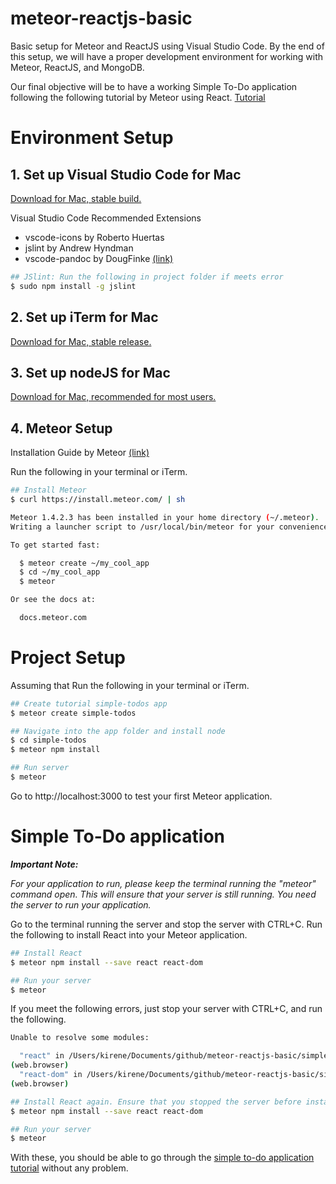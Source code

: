 # meteor-reactjs-basic
Basic setup for Meteor and ReactJS using Visual Studio Code. By the end of this setup, we will have a proper development environment for working with Meteor, ReactJS, and MongoDB.

Our final objective will be to have a working Simple To-Do application following the following tutorial by Meteor using React. [Tutorial](https://www.meteor.com/tutorials/react/creating-an-app)

# Environment Setup
## 1. Set up Visual Studio Code for Mac
[Download for Mac, stable build.](https://code.visualstudio.com)

Visual Studio Code Recommended Extensions
- vscode-icons by Roberto Huertas
- jslint by Andrew Hyndman
- vscode-pandoc by DougFinke [(link)](http://pandoc.org/installing.html)

```bash
## JSlint: Run the following in project folder if meets error
$ sudo npm install -g jslint
```

## 2. Set up iTerm for Mac
[Download for Mac, stable release.](https://www.iterm2.com/index.html)

## 3. Set up nodeJS for Mac
[Download for Mac, recommended for most users.](https://nodejs.org/en)

## 4. Meteor Setup
Installation Guide by Meteor [(link)](https://www.meteor.com/install)

Run the following in your terminal or iTerm.
```bash
## Install Meteor
$ curl https://install.meteor.com/ | sh

Meteor 1.4.2.3 has been installed in your home directory (~/.meteor).
Writing a launcher script to /usr/local/bin/meteor for your convenience.

To get started fast:

  $ meteor create ~/my_cool_app
  $ cd ~/my_cool_app
  $ meteor

Or see the docs at:

  docs.meteor.com
```

# Project Setup
Assuming that Run the following in your terminal or iTerm.
```bash
## Create tutorial simple-todos app
$ meteor create simple-todos

## Navigate into the app folder and install node 
$ cd simple-todos
$ meteor npm install

## Run server
$ meteor
```

Go to http://localhost:3000 to test your first Meteor application.

# Simple To-Do application

***Important Note:*** 

*For your application to run, please keep the terminal running the "meteor" command open. This will ensure that your server is still running. You need the server to run your application.*

Go to the terminal running the server and stop the server with CTRL+C. Run the following to install React into your Meteor application.

```bash
## Install React
$ meteor npm install --save react react-dom

## Run your server
$ meteor
```

If you meet the following errors, just stop your server with CTRL+C, and run the following.

```bash
Unable to resolve some modules:

  "react" in /Users/kirene/Documents/github/meteor-reactjs-basic/simple-todos/imports/ui/App.jsx
(web.browser)
  "react-dom" in /Users/kirene/Documents/github/meteor-reactjs-basic/simple-todos/client/main.jsx
(web.browser)

## Install React again. Ensure that you stopped the server before installation.
$ meteor npm install --save react react-dom

## Run your server
$ meteor
``` 
With these, you should be able to go through the [simple to-do application tutorial](https://www.meteor.com/tutorials/react/creating-an-app) without any problem. 